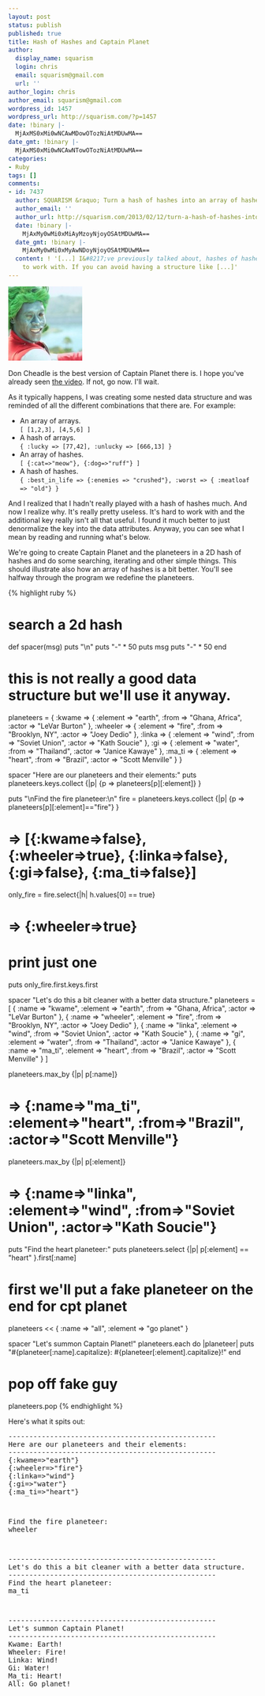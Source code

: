 ```yaml
---
layout: post
status: publish
published: true
title: Hash of Hashes and Captain Planet
author:
  display_name: squarism
  login: chris
  email: squarism@gmail.com
  url: ''
author_login: chris
author_email: squarism@gmail.com
wordpress_id: 1457
wordpress_url: http://squarism.com/?p=1457
date: !binary |-
  MjAxMS0xMi0wNCAwMDowOTozNiAtMDUwMA==
date_gmt: !binary |-
  MjAxMS0xMi0wNCAwNTowOTozNiAtMDUwMA==
categories:
- Ruby
tags: []
comments:
- id: 7437
  author: SQUARISM &raquo; Turn a hash of hashes into an array of hashes in Ruby
  author_email: ''
  author_url: http://squarism.com/2013/02/12/turn-a-hash-of-hashes-into-an-array-of-hashes-in-ruby/
  date: !binary |-
    MjAxMy0wMi0xMiAyMzoyNjoyOSAtMDUwMA==
  date_gmt: !binary |-
    MjAxMy0wMi0xMyAwNDoyNjoyOSAtMDUwMA==
  content: ! '[...] I&#8217;ve previously talked about, hashes of hashes are weird
    to work with. If you can avoid having a structure like [...]'
---
```

<p><img src="/uploads/2011/11/Don-Cheadle-Captain-Planet.jpg" alt="" title="Don-Cheadle-Captain-Planet" width="150" height="150" class="alignright size-full wp-image-1458" /></p>
<p>Don Cheadle is the best version of Captain Planet there is.  I hope you've already seen <a href="http://www.funnyordie.com/videos/5876f2aced/don-cheadle-is-captain-planet">the video</a>.  If not, go now.  I'll wait.</p>
<p>As it typically happens, I was creating some nested data structure and was reminded of all the different combinations that there are.  For example:</p>
<ul>
<li>An array of arrays.<br><code>[ [1,2,3], [4,5,6] ]</code></li>
<li>A hash of arrays.<br><code>{ :lucky => [77,42], :unlucky => [666,13] }</code></li>
<li>An array of hashes.<br><code>[ {:cat=>"meow"}, {:dog=>"ruff"} ]</code></li>
<li>A hash of hashes.<br><code>{ :best_in_life => {:enemies => "crushed"}, :worst => { :meatloaf => "old"} }</code></li>
<p></ul></p>
<p>And I realized that I hadn't really played with a hash of hashes much.  And now I realize why.  It's really pretty useless.  It's hard to work with and the additional key really isn't all that useful.  I found it much better to just denormalize the key into the data attributes.  Anyway, you can see what I mean by reading and running what's below.</p>
<p>We're going to create Captain Planet and the planeteers in a 2D hash of hashes and do some searching, iterating and other simple things.  This should illustrate also how an array of hashes is a bit better.  You'll see halfway through the program we redefine the planeteers.</p>

{% highlight ruby %}
# search a 2d hash

def spacer(msg)
  puts "\n"
  puts "-" * 50
  puts msg
  puts "-" * 50
end

# this is not really a good data structure but we'll use it anyway.
planeteers = {
  :kwame    => { :element => "earth", :from => "Ghana, Africa", :actor => "LeVar Burton" },
  :wheeler  => { :element => "fire", :from => "Brooklyn, NY", :actor => "Joey Dedio" },
  :linka    => { :element => "wind", :from => "Soviet Union", :actor => "Kath Soucie" },
  :gi       => { :element => "water", :from => "Thailand", :actor => "Janice Kawaye" },
  :ma_ti    => { :element => "heart", :from => "Brazil", :actor => "Scott Menville" }
}

spacer "Here are our planeteers and their elements:"
puts planeteers.keys.collect {|p| {p => planeteers[p][:element]} }

puts "\nFind the fire planeteer:\n"
fire = planeteers.keys.collect {|p| {p => planeteers[p][:element]=="fire"} }
# => [{:kwame=>false}, {:wheeler=>true}, {:linka=>false}, {:gi=>false}, {:ma_ti=>false}]

only_fire = fire.select{|h| h.values[0] == true}
# => {:wheeler=>true}

# print just one
puts only_fire.first.keys.first

spacer "Let's do this a bit cleaner with a better data structure."
planeteers = [
  { :name => "kwame", :element => "earth", :from => "Ghana, Africa", :actor => "LeVar Burton" },
  { :name => "wheeler", :element => "fire", :from => "Brooklyn, NY", :actor => "Joey Dedio" },
  { :name => "linka", :element => "wind", :from => "Soviet Union", :actor => "Kath Soucie" },
  { :name => "gi", :element => "water", :from => "Thailand", :actor => "Janice Kawaye" },
  { :name => "ma_ti", :element => "heart", :from => "Brazil", :actor => "Scott Menville" }
]

planeteers.max_by {|p| p[:name]}
# => {:name=>"ma_ti", :element=>"heart", :from=>"Brazil", :actor=>"Scott Menville"}

planeteers.max_by {|p| p[:element]}
# => {:name=>"linka", :element=>"wind", :from=>"Soviet Union", :actor=>"Kath Soucie"}

puts "Find the heart planeteer:"
puts planeteers.select {|p| p[:element] == "heart" }.first[:name]

# first we'll put a fake planeteer on the end for cpt planet
planeteers << { :name => "all", :element => "go planet" }

spacer "Let's summon Captain Planet!"
planeteers.each do |planeteer|
  puts "#{planeteer[:name].capitalize}: #{planeteer[:element].capitalize}!"
end

# pop off fake guy
planeteers.pop
{% endhighlight %}


Here's what it spits out:</p>
<pre>
--------------------------------------------------
Here are our planeteers and their elements:
--------------------------------------------------
{:kwame=>"earth"}
{:wheeler=>"fire"}
{:linka=>"wind"}
{:gi=>"water"}
{:ma_ti=>"heart"}</p>
<p>Find the fire planeteer:
wheeler</p>
<p>--------------------------------------------------
Let's do this a bit cleaner with a better data structure.
--------------------------------------------------
Find the heart planeteer:
ma_ti</p>
<p>--------------------------------------------------
Let's summon Captain Planet!
--------------------------------------------------
Kwame: Earth!
Wheeler: Fire!
Linka: Wind!
Gi: Water!
Ma_ti: Heart!
All: Go planet!
</pre></p>
